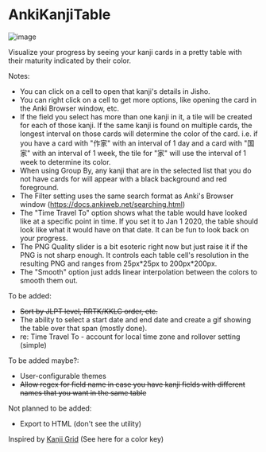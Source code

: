 # AnkiKanjiTable
![image](https://github.com/AustinHasten/AnkiKanjiTable/assets/16011612/0a12f3d9-33c4-4f3f-a868-e127c16187c4)

Visualize your progress by seeing your kanji cards in a pretty table with their maturity indicated by their color.

Notes:
* You can click on a cell to open that kanji's details in Jisho.
* You can right click on a cell to get more options, like opening the card in the Anki Browser window, etc.
* If the field you select has more than one kanji in it, a tile will be created for each of those kanji. If the same kanji is found on multiple cards, the longest interval on those cards will determine the color of the card. i.e. if you have a card with "作家" with an interval of 1 day and a card with "国家" with an interval of 1 week, the tile for "家" will use the interval of 1 week to determine its color.
* When using Group By, any kanji that are in the selected list that you do not have cards for will appear with a black background and red foreground.
* The Filter setting uses the same search format as Anki's Browser window (https://docs.ankiweb.net/searching.html)
* The "Time Travel To" option shows what the table would have looked like at a specific point in time. If you set it to Jan 1 2020, the table should look like what it would have on that date. It can be fun to look back on your progress.
* The PNG Quality slider is a bit esoteric right now but just raise it if the PNG is not sharp enough. It controls each table cell's resolution in the resulting PNG and ranges from 25px\*25px to 200px*200px.
* The "Smooth" option just adds linear interpolation between the colors to smooth them out.

To be added:
* ~~Sort by JLPT level, RRTK/KKLC order, etc.~~
* The ability to select a start date and end date and create a gif showing the table over that span (mostly done).
* re: Time Travel To - account for local time zone and rollover setting (simple)

To be added maybe?:
* User-configurable themes
* ~~Allow regex for field name in case you have kanji fields with different names that you want in the same table~~

Not planned to be added:
* Export to HTML (don't see the utility)

Inspired by [Kanji Grid](https://ankiweb.net/shared/info/909972618) (See here for a color key)
